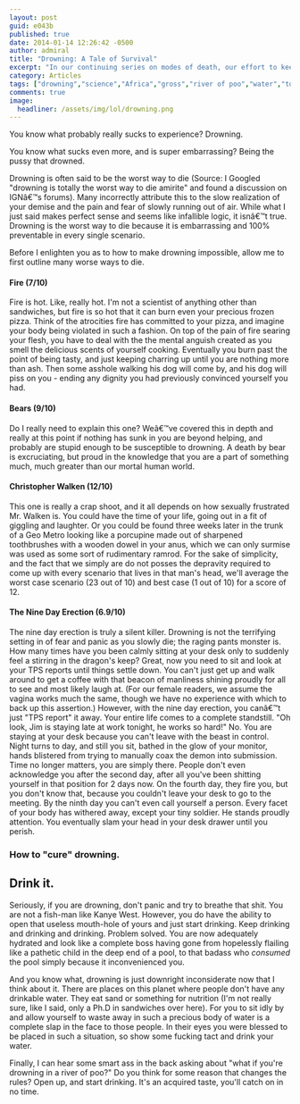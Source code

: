 ```yaml
---
layout: post
guid: e043b
published: true
date: 2014-01-14 12:26:42 -0500
author: admiral
title: "Drowning: A Tale of Survival"
excerpt: "In our continuing series on modes of death, our effort to keep you safe and healthy, we bring you an in-depth look at Drowning, the silent killer. Well, silent except for all the screaming and splashing, I guess. If you could keep it down out there, we\'re trying to write here. "
category: Articles
tags: ["drowning","science","Africa","gross","river of poo","water","too much of a good thing","death","PSA","walken","poorly concealed erections","bears","precious frozen pizza","a total lack of respect for the dead"]
comments: true 
image:
  headliner: /assets/img/lol/drowning.png
---
```


You know what probably really sucks to experience? Drowning.

You know what sucks even more, and is super embarrassing? Being the pussy that drowned.

Drowning is often said to be the worst way to die (Source: I Googled "drowning is totally the worst way to die amirite" and found a discussion on IGNâ€™s forums). Many incorrectly attribute this to the slow realization of your demise and the pain and fear of slowly running out of air. While what I just said makes perfect sense and seems like infallible logic, it isnâ€™t true. Drowning is the worst way to die because it is embarrassing and 100% preventable in every single scenario.

Before I enlighten you as to how to make drowning impossible, allow me to first outline many worse ways to die.

#### Fire (7/10)

Fire is hot. Like, really hot. I'm not a scientist of anything other than sandwiches, but fire is so hot that it can burn even your precious frozen pizza. Think of the atrocities fire has committed to your pizza, and imagine your body being violated in such a fashion. On top of the pain of fire searing your flesh, you have to deal with the the mental anguish created as you smell the delicious scents of yourself cooking. Eventually you burn past the point of being tasty, and just keeping charring up until you are nothing more than ash. Then some asshole walking his dog will come by, and his dog will piss on you - ending any dignity you had previously convinced yourself you had.

#### Bears (9/10)

Do I really need to explain this one? Weâ€™ve covered this in depth and really at this point if nothing has sunk in you are beyond helping, and probably are stupid enough to be susceptible to drowning. A death by bear is excruciating, but proud in the knowledge that you are a part of something much, much greater than our mortal human world.

#### Christopher Walken (12/10)

This one is really a crap shoot, and it all depends on how sexually frustrated Mr. Walken is. You could have the time of your life, going out in a fit of giggling and laughter. Or you could be found three weeks later in the trunk of a Geo Metro looking like a porcupine made out of sharpened toothbrushes with a wooden dowel in your anus, which we can only surmise was used as some sort of rudimentary ramrod. For the sake of simplicity, and the fact that we simply are do not posses the depravity required to come up with every scenario that lives in that man's head, we'll average the worst case scenario (23 out of 10) and best case (1 out of 10) for a score of 12.

#### The Nine Day Erection (6.9/10)

The nine day erection is truly a silent killer. Drowning is not the terrifying setting in of fear and panic as you slowly die; the raging pants monster is. How many times have you been calmly sitting at your desk only to suddenly feel a stirring in the dragon's keep? Great, now you need to sit and look at your TPS reports until things settle down. You can't just get up and walk around to get a coffee with that beacon of manliness shining proudly for all to see and most likely laugh at. (For our female readers, we assume the vagina works much the same, though we have no experience with which to back up this assertion.) However, with the nine day erection, you canâ€™t just "TPS report" it away. Your entire life comes to a complete standstill. "Oh look, Jim is staying late at work tonight, he works so hard!" No. You are staying at your desk because you can't leave with the beast in control. Night turns to day, and still you sit, bathed in the glow of your monitor, hands blistered from trying to manually coax the demon into submission. Time no longer matters, you are simply there. People don't even acknowledge you after the second day, after all you've been shitting yourself in that position for 2 days now. On the fourth day, they fire you, but you don't know that, because you couldn't leave your desk to go to the meeting. By the ninth day you can't even call yourself a person. Every facet of your body has withered away, except your tiny soldier. He stands proudly attention. You eventually slam your head in your desk drawer until you perish.

### How to "cure" drowning.

Drink it.
---------

Seriously, if you are drowning, don't panic and try to breathe that shit. You are not a fish-man like Kanye West. However, you do have the ability to open that useless mouth-hole of yours and just start drinking. Keep drinking and drinking and drinking. Problem solved. You are now adequately hydrated and look like a complete boss having gone from hopelessly flailing like a pathetic child in the deep end of a pool, to that badass who _consumed_ the pool simply because it inconvenienced you.

And you know what, drowning is just downright inconsiderate now that I think about it. There are places on this planet where people don't have any drinkable water. They eat sand or something for nutrition (I'm not really sure, like I said, only a Ph.D in sandwiches over here). For you to sit idly by and allow yourself to waste away in such a precious body of water is a complete slap in the face to those people. In their eyes you were blessed to be placed in such a situation, so show some fucking tact and drink your water.

Finally, I can hear some smart ass in the back asking about "what if you're drowning in a river of poo?" Do you think for some reason that changes the rules? Open up, and start drinking. It's an acquired taste, you'll catch on in no time.